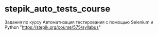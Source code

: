 # stepik_auto_tests_course
Задания по курсу Автоматизация тестирования с помощью Selenium и Python "https://stepik.org/course/575/syllabus"
